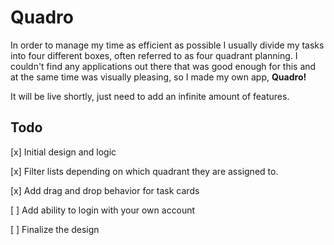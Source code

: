 Quadro
==========

In order to manage my time as  efficient as possible I usually divide my tasks into four different boxes, often referred to as four quadrant planning. I couldn't find any applications out there that was good enough for this and at the same time was visually pleasing, so I made my own app, **Quadro!**

It will be live shortly, just need to add an infinite amount of features.

Todo
----

[x] Initial design and logic

[x] Filter lists depending on which quadrant they are assigned to.

[x] Add drag and drop behavior for task cards

[ ] Add ability to login with your own account

[ ] Finalize the design
